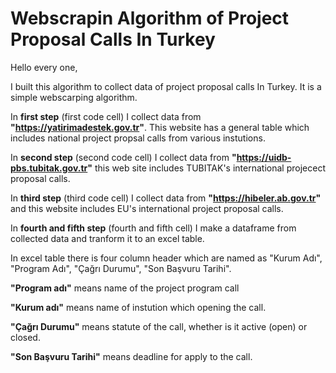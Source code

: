 # Webscrapin Algorithm of Project Proposal Calls In Turkey

Hello every one,

I built this algorithm to collect data of project proposal calls In Turkey. It is a simple webscarping algorithm. 

In **first step** (first code cell) I collect data from **"https://yatirimadestek.gov.tr"**. This website has a general table which includes national project propsal calls from various instutions.

In **second step** (second code cell) I collect data from **"https://uidb-pbs.tubitak.gov.tr"** this web site includes TUBITAK's international projecect proposal calls.

In **third step** (third code cell) I collect data from **"https://hibeler.ab.gov.tr"** and this website includes EU's international project proposal calls.

In **fourth and fifth step** (fourth and fifth cell) I make a dataframe from collected data and tranform it to an excel table.

In excel table there is four column header which are named as "Kurum Adı", "Program Adı", "Çağrı Durumu", "Son Başvuru Tarihi".

**"Program adı"** means name of the project program call

**"Kurum adı"** means name of instution which opening the call.

**"Çağrı Durumu"** means statute of the call, whether is it active (open) or closed.

**"Son Başvuru Tarihi"** means deadline for apply to the call.
